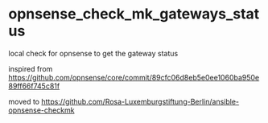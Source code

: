 # opnsense_check_mk_gateways_status
local check for opnsense  to get the gateway status

inspired from https://github.com/opnsense/core/commit/89cfc06d8eb5e0ee1060ba950e89ff66f745c81f

moved to https://github.com/Rosa-Luxemburgstiftung-Berlin/ansible-opnsense-checkmk
